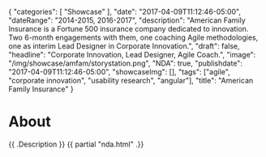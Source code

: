 {
   "categories": [
      "Showcase"
   ],
   "date": "2017-04-09T11:12:46-05:00",
   "dateRange": "2014-2015, 2016-2017",
   "description": "American Family Insurance is a Fortune 500 insurance company dedicated to innovation. Two 6-month engagements with them, one coaching Agile methodologies, one as interim Lead Designer in Corporate Innovation.",
   "draft": false,
   "headline": "Corporate Innovation, Lead Designer, Agile Coach.",
   "image": "/img/showcase/amfam/storystation.png",
   "NDA": true,
   "publishdate": "2017-04-09T11:12:46-05:00",
   "showcaseImg": [],
   "tags": ["agile", "corporate innovation", "usability research", "angular"],
   "title": "American Family Insurance"
}

# About

{{ .Description }}
{{ partial "nda.html" .}}
